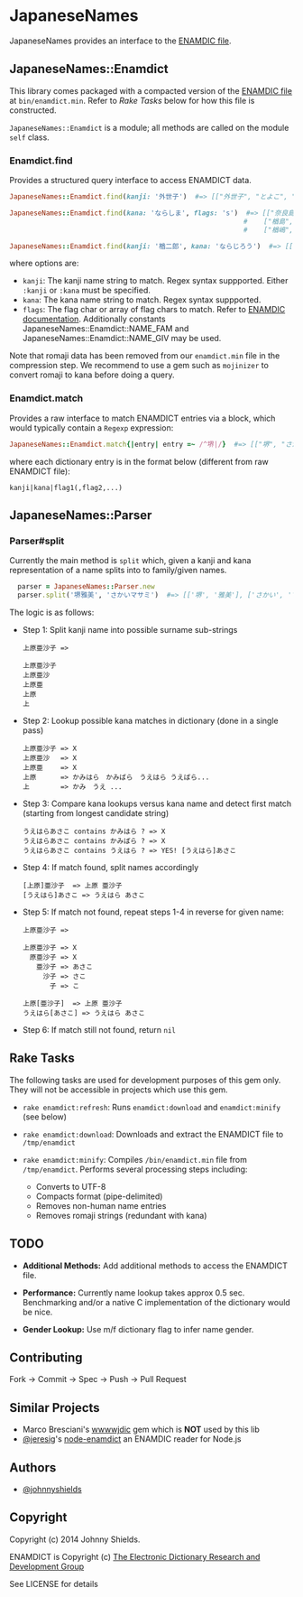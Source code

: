 # JapaneseNames

JapaneseNames provides an interface to the [ENAMDIC file](http://www.csse.monash.edu.au/~jwb/enamdict_doc.html).


## JapaneseNames::Enamdict

This library comes packaged with a compacted version of the [ENAMDIC file](http://www.csse.monash.edu.au/~jwb/enamdict_doc.html)
at `bin/enamdict.min`. Refer to *Rake Tasks* below for how this file is constructed.

`JapaneseNames::Enamdict` is a module; all methods are called on the module `self` class.


### Enamdict.find

Provides a structured query interface to access ENAMDICT data.

   ```ruby
   JapaneseNames::Enamdict.find(kanji: '外世子')  #=> [["外世子", "とよこ", "f"]]

   JapaneseNames::Enamdict.find(kana: 'ならしま', flags: 's')  #=> [["奈良島", "ならしま", "s"],
                                                             #    ["楢島", "ならしま", "s"],
                                                             #    ["楢嶋", "ならしま", "s"]]

   JapaneseNames::Enamdict.find(kanji: '楢二郎', kana: 'ならじろう')  #=> [["楢二郎", "ならじろう", "m"]]
   ```

where options are:

* `kanji`: The kanji name string to match. Regex syntax suppported. Either `:kanji` or `:kana` must be specified.
* `kana`:  The kana name string to match. Regex syntax suppported.
* `flags`: The flag char or array of flag chars to match. Refer to [ENAMDIC documentation](http://www.csse.monash.edu.au/~jwb/enamdict_doc.html).
Additionally constants JapaneseNames::Enamdict::NAME_FAM and JapaneseNames::Enamdict::NAME_GIV may be used.

Note that romaji data has been removed from our `enamdict.min` file in the compression step. We recommend to use a gem such as `mojinizer` to convert romaji to kana before doing a query.


### Enamdict.match

Provides a raw interface to match ENAMDICT entries via a block, which would typically contain a `Regexp` expression:

   ```ruby
   JapaneseNames::Enamdict.match{|entry| entry =~ /^堺|/}  #=> [["堺", "さかい", "p,s"], ["堺", "さかえ", "p"]]
   ```

where each dictionary entry is in the format below (different from raw ENAMDICT file):

   ```
   kanji|kana|flag1(,flag2,...)
   ```


## JapaneseNames::Parser

### Parser#split

Currently the main method is `split` which, given a kanji and kana representation of a name splits
into to family/given names.

```ruby
  parser = JapaneseNames::Parser.new
  parser.split('堺雅美', 'さかいマサミ')  #=> [['堺', '雅美'], ['さかい', 'マサミ']]
```

The logic is as follows:

* Step 1: Split kanji name into possible surname sub-strings

   ```
   上原亜沙子 => 

   上原亜沙子
   上原亜沙
   上原亜
   上原
   上
   ```

* Step 2: Lookup possible kana matches in dictionary (done in a single pass)

   ```
   上原亜沙子 => X
   上原亜沙　 => X
   上原亜　　 => X
   上原　　　 => かみはら　かみばら　うえはら うえばら...
   上　　　　 => かみ　うえ ...
   ```

* Step 3: Compare kana lookups versus kana name and detect first match (starting from longest candidate string)

   ```
   うえはらあさこ contains かみはら ? => X
   うえはらあさこ contains かみばら ? => X
   うえはらあさこ contains うえはら ? => YES! [うえはら]あさこ
   ```

* Step 4: If match found, split names accordingly

   ```
   [上原]亜沙子  => 上原 亜沙子
   [うえはら]あさこ => うえはら あさこ
   ```

* Step 5: If match not found, repeat steps 1-4 in reverse for given name:

   ```
   上原亜沙子 => 

   上原亜沙子 => X
   　原亜沙子 => X
   　　亜沙子 => あさこ
   　　　沙子 => さこ
   　　　　子 => こ

   上原[亜沙子]  => 上原 亜沙子
   うえはら[あさこ] => うえはら あさこ
   ```

* Step 6: If match still not found, return `nil`


## Rake Tasks

The following tasks are used for development purposes of this gem only. They will not be accessible
in projects which use this gem.

* `rake enamdict:refresh`: Runs `enamdict:download` and `enamdict:minify` (see below)

* `rake enamdict:download`: Downloads and extract the ENAMDICT file to `/tmp/enamdict`

* `rake enamdict:minify`: Compiles `/bin/enamdict.min` file from `/tmp/enamdict`. Performs several processing steps including:
   * Converts to UTF-8
   * Compacts format (pipe-delimited)
   * Removes non-human name entries
   * Removes romaji strings (redundant with kana)


## TODO

* **Additional Methods:** Add additional methods to access the ENAMDICT file.

* **Performance:** Currently name lookup takes approx 0.5 sec. Benchmarking and/or a native C
implementation of the dictionary would be nice.

* **Gender Lookup:** Use m/f dictionary flag to infer name gender.


## Contributing

Fork -> Commit -> Spec -> Push -> Pull Request


## Similar Projects

* Marco Bresciani's [wwwwjdic](https://rubygems.org/gems/wwwjdic) gem which is **NOT** used by this lib
* [@jeresig](https://github.com/jeresig)'s [node-enamdict](https://github.com/jeresig/node-enamdict) an ENAMDIC reader for Node.js


## Authors

* [@johnnyshields](https://github.com/johnnyshields)


## Copyright

Copyright (c) 2014 Johnny Shields.

ENAMDICT is Copyright (c) [The Electronic Dictionary Research and Development Group](http://www.edrdg.org/)

See LICENSE for details
